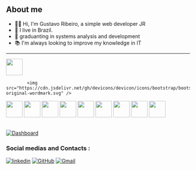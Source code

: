 ## About me
- 👨‍💻 Hi, I'm Gustavo Ribeiro, a simple web developer JR
- 🌄 I live in Brazil.
- 🏫 graduanting in systems analysis and development
- 📚 I'm always looking to improve my knowledge in IT  

<hr/>

    
<div>
  <img width="45" height="45" src="https://cdn.jsdelivr.net/gh/devicons/devicon/icons/javascript/javascript-original.svg" />
   
            <img src="https://cdn.jsdelivr.net/gh/devicons/devicon/icons/bootstrap/bootstrap-original-wordmark.svg" />
          
  <img width="45" height="45" src="https://cdn.jsdelivr.net/gh/devicons/devicon/icons/react/react-original.svg" />
  <img width="45" height="45" src="https://cdn.jsdelivr.net/gh/devicons/devicon/icons/vuejs/vuejs-original-wordmark.svg" />
  <img width="45" height="45" src="https://cdn.jsdelivr.net/gh/devicons/devicon/icons/jquery/jquery-original-wordmark.svg" />
  <img width="45" height="45" src="https://cdn.jsdelivr.net/gh/devicons/devicon/icons/nodejs/nodejs-plain-wordmark.svg" />
  <img width="45" height="45" src="https://cdn.jsdelivr.net/gh/devicons/devicon/icons/express/express-original-wordmark.svg" />
  <img width="45" height="45" src="https://cdn.jsdelivr.net/gh/devicons/devicon/icons/csharp/csharp-original.svg" />
  <img width="45" height="45" src="https://cdn.jsdelivr.net/gh/devicons/devicon/icons/mysql/mysql-original-wordmark.svg" />
  <img width="45" height="45" src="https://cdn.jsdelivr.net/gh/devicons/devicon/icons/mongodb/mongodb-original-wordmark.svg" />
  <img width="45" height="45" src="" />
</div>
<br/>

[![Dashboard](https://github-readme-stats.vercel.app/api/top-langs/?username=GustaGitHub)]()

### Social medias and Contacts :
[![linkedin](https://img.shields.io/badge/LinkedIn-0077B5?style=for-the-badge&logo=linkedin&logoColor=white)](https://www.linkedin.com/in/gustavo-ribeiro-a4a485223/) 
[![GitHub](https://img.shields.io/badge/GitHub-100000?style=for-the-badge&logo=github&logoColor=white)](https://github.com/GustaGitHub)
[![Gmail](https://img.shields.io/badge/Gmail-D14836?style=for-the-badge&logo=gmail&logoColor=white)](mailto:gustavo.ribeiro.duarte2003@gmail.com)
